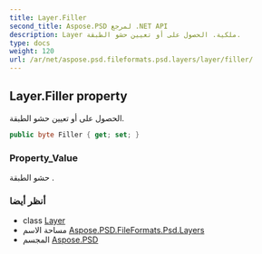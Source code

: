 ```yaml
---
title: Layer.Filler
second_title: Aspose.PSD لمرجع .NET API
description: Layer ملكية. الحصول على أو تعيين حشو الطبقة.
type: docs
weight: 120
url: /ar/net/aspose.psd.fileformats.psd.layers/layer/filler/
---
```

## Layer.Filler property

الحصول على أو تعيين حشو الطبقة.

```csharp
public byte Filler { get; set; }
```

### Property_Value

حشو الطبقة .

### أنظر أيضا

* class [Layer](../)
* مساحة الاسم [Aspose.PSD.FileFormats.Psd.Layers](../../layer/)
* المجسم [Aspose.PSD](../../../)


